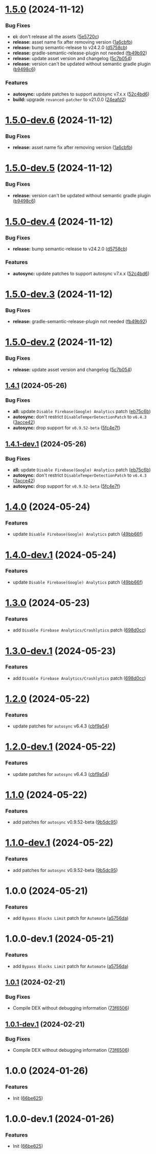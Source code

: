 # [1.5.0](https://github.com/BholeyKaBhakt/revanced-patches-xtra/compare/v1.4.2...v1.5.0) (2024-11-12)


### Bug Fixes

* **ci:** don't release all the assets ([5e5720c](https://github.com/BholeyKaBhakt/revanced-patches-xtra/commit/5e5720cc46273f0c288af96c36af959edb9e0216))
* **release:** asset name fix after removing version ([1a6cbfb](https://github.com/BholeyKaBhakt/revanced-patches-xtra/commit/1a6cbfb93f759ac646db01e653232436099c771a))
* **release:** bump semantic-release to v24.2.0 ([d5758cb](https://github.com/BholeyKaBhakt/revanced-patches-xtra/commit/d5758cbddbe56f85bef036c21e8751b6b51dbc89))
* **release:** gradle-semantic-release-plugin not needed ([fb49b92](https://github.com/BholeyKaBhakt/revanced-patches-xtra/commit/fb49b92371d51df076b1c1efa42a6548b8254b92))
* **release:** update asset version and changelog ([5c7b054](https://github.com/BholeyKaBhakt/revanced-patches-xtra/commit/5c7b054d8308fe75024ce801d8fa327608564595))
* **release:** version can't be updated without semantic gradle plugin ([b9498c6](https://github.com/BholeyKaBhakt/revanced-patches-xtra/commit/b9498c6de7c1d3cf26e83105e93719bdc1573cf5))


### Features

* **autosync:** update patches to support autosync v7.x.x ([52c4bd6](https://github.com/BholeyKaBhakt/revanced-patches-xtra/commit/52c4bd62a72b38ad6e75ea97299a76fd21a02e8c))
* **build:** upgrade `revanced-patcher` to v21.0.0 ([24eafd2](https://github.com/BholeyKaBhakt/revanced-patches-xtra/commit/24eafd2d3620a355d8bba2ceb65e544d9a4476fe))

# [1.5.0-dev.6](https://github.com/BholeyKaBhakt/revanced-patches-xtra/compare/v1.5.0-dev.5...v1.5.0-dev.6) (2024-11-12)


### Bug Fixes

* **release:** asset name fix after removing version ([1a6cbfb](https://github.com/BholeyKaBhakt/revanced-patches-xtra/commit/1a6cbfb93f759ac646db01e653232436099c771a))

# [1.5.0-dev.5](https://github.com/BholeyKaBhakt/revanced-patches-xtra/compare/v1.5.0-dev.4...v1.5.0-dev.5) (2024-11-12)


### Bug Fixes

* **release:** version can't be updated without semantic gradle plugin ([b9498c6](https://github.com/BholeyKaBhakt/revanced-patches-xtra/commit/b9498c6de7c1d3cf26e83105e93719bdc1573cf5))

# [1.5.0-dev.4](https://github.com/BholeyKaBhakt/revanced-patches-xtra/compare/v1.5.0-dev.3...v1.5.0-dev.4) (2024-11-12)


### Bug Fixes

* **release:** bump semantic-release to v24.2.0 ([d5758cb](https://github.com/BholeyKaBhakt/revanced-patches-xtra/commit/d5758cbddbe56f85bef036c21e8751b6b51dbc89))


### Features

* **autosync:** update patches to support autosync v7.x.x ([52c4bd6](https://github.com/BholeyKaBhakt/revanced-patches-xtra/commit/52c4bd62a72b38ad6e75ea97299a76fd21a02e8c))

# [1.5.0-dev.3](https://github.com/BholeyKaBhakt/revanced-patches-xtra/compare/v1.5.0-dev.2...v1.5.0-dev.3) (2024-11-12)


### Bug Fixes

* **release:** gradle-semantic-release-plugin not needed ([fb49b92](https://github.com/BholeyKaBhakt/revanced-patches-xtra/commit/fb49b92371d51df076b1c1efa42a6548b8254b92))

# [1.5.0-dev.2](https://github.com/BholeyKaBhakt/revanced-patches-xtra/compare/v1.5.0-dev.1...v1.5.0-dev.2) (2024-11-12)


### Bug Fixes

* **release:** update asset version and changelog ([5c7b054](https://github.com/BholeyKaBhakt/revanced-patches-xtra/commit/5c7b054d8308fe75024ce801d8fa327608564595))

## [1.4.1](https://github.com/BholeyKaBhakt/revanced-patches-xtra/compare/v1.4.0...v1.4.1) (2024-05-26)


### Bug Fixes

* **all:** update `Disable Firebase(Google) Analytics` patch ([eb75c6b](https://github.com/BholeyKaBhakt/revanced-patches-xtra/commit/eb75c6b40594605e921c033b47f20ec012f04e29))
* **autosync:** don't restrict `DisableTemperDetectionPatch` to `v6.4.3` ([3acce42](https://github.com/BholeyKaBhakt/revanced-patches-xtra/commit/3acce425c38bec9d40b5544d3191b7832304501e))
* **autosync:** drop support for `v0.9.52-beta` ([5fc4e7f](https://github.com/BholeyKaBhakt/revanced-patches-xtra/commit/5fc4e7f20f25a0a325a431bd9af673697c59a60f))

## [1.4.1-dev.1](https://github.com/BholeyKaBhakt/revanced-patches-xtra/compare/v1.4.0...v1.4.1-dev.1) (2024-05-26)


### Bug Fixes

* **all:** update `Disable Firebase(Google) Analytics` patch ([eb75c6b](https://github.com/BholeyKaBhakt/revanced-patches-xtra/commit/eb75c6b40594605e921c033b47f20ec012f04e29))
* **autosync:** don't restrict `DisableTemperDetectionPatch` to `v6.4.3` ([3acce42](https://github.com/BholeyKaBhakt/revanced-patches-xtra/commit/3acce425c38bec9d40b5544d3191b7832304501e))
* **autosync:** drop support for `v0.9.52-beta` ([5fc4e7f](https://github.com/BholeyKaBhakt/revanced-patches-xtra/commit/5fc4e7f20f25a0a325a431bd9af673697c59a60f))

# [1.4.0](https://github.com/BholeyKaBhakt/revanced-patches-xtra/compare/v1.3.0...v1.4.0) (2024-05-24)


### Features

* update `Disable Firebase(Google) Analytics` patch ([49bb66f](https://github.com/BholeyKaBhakt/revanced-patches-xtra/commit/49bb66f13db69ec90504f234e803bac78585fb99))

# [1.4.0-dev.1](https://github.com/BholeyKaBhakt/revanced-patches-xtra/compare/v1.3.0...v1.4.0-dev.1) (2024-05-24)


### Features

* update `Disable Firebase(Google) Analytics` patch ([49bb66f](https://github.com/BholeyKaBhakt/revanced-patches-xtra/commit/49bb66f13db69ec90504f234e803bac78585fb99))

# [1.3.0](https://github.com/BholeyKaBhakt/revanced-patches-xtra/compare/v1.2.0...v1.3.0) (2024-05-23)


### Features

* add `Disable Firebase Analytics/Crashlytics` patch ([698d0cc](https://github.com/BholeyKaBhakt/revanced-patches-xtra/commit/698d0ccbdebc34b7a35ada1e8298ff8142753fa9))

# [1.3.0-dev.1](https://github.com/BholeyKaBhakt/revanced-patches-xtra/compare/v1.2.0...v1.3.0-dev.1) (2024-05-23)


### Features

* add `Disable Firebase Analytics/Crashlytics` patch ([698d0cc](https://github.com/BholeyKaBhakt/revanced-patches-xtra/commit/698d0ccbdebc34b7a35ada1e8298ff8142753fa9))

# [1.2.0](https://github.com/BholeyKaBhakt/revanced-patches-xtra/compare/v1.1.0...v1.2.0) (2024-05-22)


### Features

* update patches for `autosync` v6.4.3 ([cbf9a54](https://github.com/BholeyKaBhakt/revanced-patches-xtra/commit/cbf9a54aae12e59eac74061a30cdc695666871e2))

# [1.2.0-dev.1](https://github.com/BholeyKaBhakt/revanced-patches-xtra/compare/v1.1.0...v1.2.0-dev.1) (2024-05-22)


### Features

* update patches for `autosync` v6.4.3 ([cbf9a54](https://github.com/BholeyKaBhakt/revanced-patches-xtra/commit/cbf9a54aae12e59eac74061a30cdc695666871e2))

# [1.1.0](https://github.com/BholeyKaBhakt/revanced-patches-xtra/compare/v1.0.0...v1.1.0) (2024-05-22)


### Features

* add patches for `autosync` v0.9.52-beta ([9b5dc95](https://github.com/BholeyKaBhakt/revanced-patches-xtra/commit/9b5dc9567fcb70277c5b38b4ccfc386bd2ed640d))

# [1.1.0-dev.1](https://github.com/BholeyKaBhakt/revanced-patches-xtra/compare/v1.0.0...v1.1.0-dev.1) (2024-05-22)


### Features

* add patches for `autosync` v0.9.52-beta ([9b5dc95](https://github.com/BholeyKaBhakt/revanced-patches-xtra/commit/9b5dc9567fcb70277c5b38b4ccfc386bd2ed640d))

# 1.0.0 (2024-05-21)


### Features

* add `Bypass Blocks Limit` patch for `Automate` ([a5756da](https://github.com/BholeyKaBhakt/revanced-patches-xtra/commit/a5756da5d4f122b16509c4e980ffabd4586ae75d))

# 1.0.0-dev.1 (2024-05-21)


### Features

* add `Bypass Blocks Limit` patch for `Automate` ([a5756da](https://github.com/BholeyKaBhakt/revanced-patches-xtra/commit/a5756da5d4f122b16509c4e980ffabd4586ae75d))

## [1.0.1](https://github.com/ReVanced/revanced-patches-template/compare/v1.0.0...v1.0.1) (2024-02-21)


### Bug Fixes

* Compile DEX without debugging information ([73f6506](https://github.com/ReVanced/revanced-patches-template/commit/73f6506bccc01e5622a6e19bedcf6d54d3f701c7))

## [1.0.1-dev.1](https://github.com/ReVanced/revanced-patches-template/compare/v1.0.0...v1.0.1-dev.1) (2024-02-21)


### Bug Fixes

* Compile DEX without debugging information ([73f6506](https://github.com/ReVanced/revanced-patches-template/commit/73f6506bccc01e5622a6e19bedcf6d54d3f701c7))

# 1.0.0 (2024-01-26)


### Features

* Init ([66be625](https://github.com/ReVanced/revanced-patches-template/commit/66be625f25ee2d678dac62a5bf4daa631284f8f6))

# 1.0.0-dev.1 (2024-01-26)


### Features

* Init ([66be625](https://github.com/ReVanced/revanced-patches-template/commit/66be625f25ee2d678dac62a5bf4daa631284f8f6))
